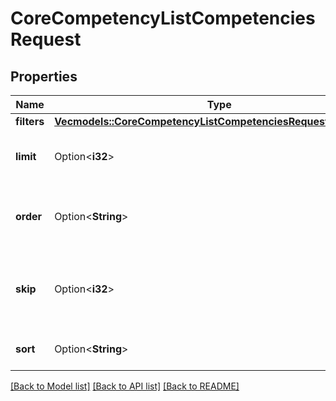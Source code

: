 # CoreCompetencyListCompetenciesRequest

## Properties

Name | Type | Description | Notes
------------ | ------------- | ------------- | -------------
**filters** | [**Vec<models::CoreCompetencyListCompetenciesRequestFiltersInner>**](core_competency_list_competencies_request_filters_inner.md) |  | 
**limit** | Option<**i32**> | Return this number of records at most. | [optional][default to 0]
**order** | Option<**String**> | Sort direction. Should be either ASC or DESC | [optional][default to ]
**skip** | Option<**i32**> | Skip this number of records before returning results | [optional][default to 0]
**sort** | Option<**String**> | Column to sort by. | [optional][default to ]

[[Back to Model list]](../README.md#documentation-for-models) [[Back to API list]](../README.md#documentation-for-api-endpoints) [[Back to README]](../README.md)


